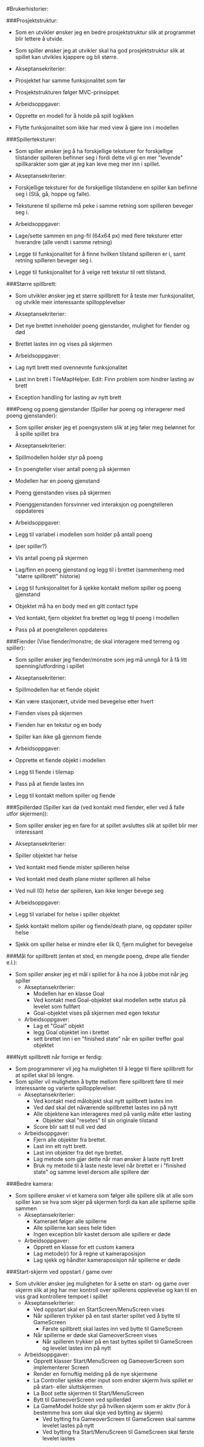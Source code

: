
#Brukerhistorier:

###Prosjektstruktur:

- Som en utvikler ønsker jeg en bedre prosjektstruktur slik at programmet blir lettere å utvide.

- Som spiller ønsker jeg at utvikler skal ha god prosjektstruktur slik at spillet kan utvikles kjappere og bli større.

- Akseptansekriterier:

- Prosjektet har samme funksjonalitet som før

- Prosjektstrukturen følger MVC-prinsippet

- Arbeidsoppgaver:

- Opprette en modell for å holde på spill logikken

- Flytte funksjonalitet som ikke har med view å gjøre inn i modellen

###Spillerteksturer:

- Som spiller ønsker jeg å ha forskjellige teksturer for forskjellige tilstander spilleren befinner seg i fordi dette vil gi en mer &quot;levende&quot; spillkarakter som gjør at jeg kan leve meg mer inn i spillet.

- Akseptansekriterier:

- Forskjellige teksturer for de forskjellige tilstandene en spiller kan befinne seg i (Stå, gå, hoppe og falle).

- Teksturene til spillerne må peke i samme retning som spilleren beveger seg i.

- Arbeidsoppgaver:

- Lage/sette sammen en png-fil (64x64 px) med flere teksturer etter hverandre (alle vendt i samme retning)

- Legge til funksjonalitet for å finne hvilken tilstand spilleren er i, samt retning spilleren beveger seg i.

- Legge til funksjonalitet for å velge rett tekstur til rett tilstand.

###Større spillbrett:

- Som utvikler ønsker jeg et større spillbrett for å teste mer funksjonalitet, og utvikle meir interessante spillopplevelser

- Akseptansekriterier:

- Det nye brettet inneholder poeng gjenstander, mulighet for fiender og død

- Brettet lastes inn og vises på skjermen

- Arbeidsoppgaver:

- Lag nytt brett med ovennevnte funksjonalitet

- Last inn brett i TileMapHelper. Edit: Finn problem som hindrer lasting av brett

- Exception handling for lasting av nytt brett

###Poeng og poeng gjenstander (Spiller har poeng og interagerer med poeng gjenstander):

- Som spiller ønsker jeg et poengsystem slik at jeg føler meg belønnet for å spille spillet bra

- Akseptansekriterier:

- Spillmodellen holder styr på poeng

- En poengteller viser antall poeng på skjermen

- Modellen har en poeng gjenstand

- Poeng gjenstanden vises på skjermen

- Poenggjenstanden forsvinner ved interaksjon og poengtelleren oppdateres

- Arbeidsoppgaver:

- Legg til variabel i modellen som holder på antall poeng

- (per spiller?)

- Vis antall poeng på skjermen

- Lag/finn en poeng gjenstand og legg til i brettet (sammenheng med &quot;større spillbrett&quot; historie)

- Legg til funksjonalitet for å sjekke kontakt mellom spiller og poeng gjenstand

- Objektet må ha en body med en gitt contact type

- Ved kontakt, fjern objektet fra brettet og legg til poeng i modellen

- Pass på at poengtelleren oppdateres

###Fiender (Vise fiender/monstre; de skal interagere med terreng og spiller):

- Som spiller ønsker jeg fiender/monstre som jeg må unngå for å få litt spenning/utfordring i spillet

- Akseptansekriterier:

- Spillmodellen har et fiende objekt

- Kan være stasjonært, utvide med bevegelse etter hvert

- Fienden vises på skjermen

- Fienden har en tekstur og en body

- Spiller kan ikke gå gjennom fiende

- Arbeidsoppgaver:

- Opprette et fiende objekt i modellen

- Legg til fiende i tilemap

- Pass på at fiende lastes inn

- Legg til kontakt mellom spiller og fiende

###Spillerdød (Spiller kan dø (ved kontakt med fiender, eller ved å falle utfor skjermen)):

- Som spiller ønsker jeg en fare for at spillet avsluttes slik at spillet blir mer interessant

- Akseptansekriterier:

- Spiller objektet har helse

- Ved kontakt med fiende mister spilleren helse

- Ved kontakt med death plane mister spilleren all helse

- Ved null (0) helse dør spilleren, kan ikke lenger bevege seg

- Arbeidsoppgaver:

- Legg til variabel for helse i spiller objektet

- Sjekk kontakt mellom spiller og fiende/death plane, og oppdater spiller helse

- Sjekk om spiller helse er mindre eller lik 0, fjern mulighet for bevegelse

###Mål for spillbrett (enten et sted, en mengde poeng, drepe alle fiender e.l.):

- Som spiller ønsker jeg et mål i spillet for å ha noe å jobbe mot når jeg spiller
    - Akseptansekriterier:
        - Modellen har en klasse Goal
        - Ved kontakt med Goal-objektet skal modellen sette status på levelet som fullført
        - Goal-objektet vises på skjermen med egen tekstur
    - Arbeidsoppgaver:
        - Lag et &quot;Goal&quot; objekt
        - legg Goal objektet inn i brettet
        - sett brettet inn i en &quot;finished state&quot; når en spiller treffer goal objektet

###Nytt spillbrett når forrige er ferdig:

- Som programmerer vil jeg ha muligheten til å legge til flere spillbrett for at spillet skal bli lengre.
- Som spiller vil muligheten å bytte mellom flere spillbrett føre til meir interessante og varierte spillopplevelser.
    - Akseptansekriterier:
        - Ved kontakt med målobjekt skal nytt spillbrett lastes inn
        - Ved død skal det nåværende spillbrettet lastes inn på nytt
        - Alle objektene kan interageres med på vanlig måte etter lasting
            - Objekter skal &quot;resetes&quot; til sin originale tilstand
        - Score blir satt til null ved død
    - Arbeidsoppgaver:
        - Fjern alle objekter fra brettet.
        - Last inn ett nytt brett.
        - Last inn objekter fra det nye brettet.
        - Lag metode som gjør dette når man ønsker å laste nytt brett
        - Bruk ny metode til å laste neste level når brettet er i &quot;finished state&quot; og samme level dersom alle spillere dør

###Bedre kamera:

- Som spillere ønsker vi et kamera som følger alle spillere slik at alle som spiller kan se hva som skjer på skjermen fordi da kan alle spillerne spille sammen
    - Akseptansekriterier:
        - Kameraet følger alle spillerne
        - Alle spillerne kan sees hele tiden
        - Ingen exception blir kastet dersom alle spillere er døde
    - Arbeidsoppgaver:
        - Opprett en klasse for ett custom kamera
        - Lag metode(r) for å regne ut kameraposisjon
        - Lag sjekk og håndter kameraposisjon når spillerne er døde

###Start-skjerm ved oppstart / game over

- Som utvikler ønsker jeg muligheten for å sette en start- og game over skjerm slik at jeg har mer kontroll over spillerens opplevelse og kan til en viss grad kontrollere tempoet i spillet
    - Akseptansekriterier:
        - Ved oppstart skal en StartScreen/MenuScreen vises
        - Når spilleren trykker på en tast starter spillet ved å bytte til GameScreen
            - Første spillbrett skal lastes inn ved bytte til GameScreen
        - Når spillerne er døde skal GameoverScreen vises
            - Når spilleren trykker på en tast byttes spillet til GameScreen og levelet lastes inn på nytt
    - Arbeidsoppgaver:
        - Opprett klasser Start/MenuScreen og GameoverScreen som implementerer Screen
        - Render en fornuftig melding på de nye skjermene
        - La Controller sjekke etter input som endrer skjerm hvis spillet er på start- eller sluttskjermen
        - La Boot sette skjermen til Start/MenuScreen
        - Bytt til GameoverScreen ved spillerdød
        - La GameModel holde styr på hvilken skjerm som er aktiv (for å bestemme hva som skal skje ved bytting av skjerm)
            - Ved bytting fra GameoverScreen til GameScreen skal samme levelet lastes på nytt
            - Ved bytting fra Start/MenuScreen til GameScreen skal første levelet lastes
